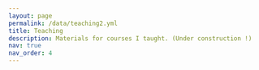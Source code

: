 ```yaml
---
layout: page
permalink: /data/teaching2.yml
title: Teaching
description: Materials for courses I taught. (Under construction !)
nav: true
nav_order: 4
---
```

